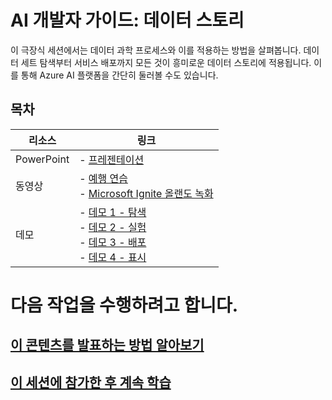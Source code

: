 # <a name="developers-guide-to-ai-a-data-story"></a>AI 개발자 가이드: 데이터 스토리

이 극장식 세션에서는 데이터 과학 프로세스와 이를 적용하는 방법을 살펴봅니다. 데이터 세트 탐색부터 서비스 배포까지 모든 것이 흥미로운 데이터 스토리에 적용됩니다. 이를 통해 Azure AI 플랫폼을 간단히 둘러볼 수도 있습니다.

## <a name="table-of-content"></a>목차
 

| 리소스          | 링크                            |
|-------------------|----------------------------------|
| PowerPoint        | - [프레젠테이션](presentations.md) |
| 동영상            | - [예행 연습](https://youtu.be/K8upKkvtEI0) <br/>- [Microsoft Ignite 올랜도 녹화](https://myignite.techcommunity.microsoft.com/sessions/83219?source=sessions) |
| 데모             | - [데모 1 - 탐색](https://github.com/microsoft/ignite-learning-paths-training-aiml/blob/master/aiml21/README-presenter.md#demo-1---explore) <br/>- [데모 2 - 실험](https://github.com/microsoft/ignite-learning-paths-training-aiml/blob/master/aiml21/README-presenter.md#demo-2---experiment) <br/>- [데모 3 - 배포](https://github.com/microsoft/ignite-learning-paths-training-aiml/blob/master/aiml21/README-presenter.md#demo-3---deploy)<br/>- [데모 4 - 표시](https://github.com/microsoft/ignite-learning-paths-training-aiml/blob/master/aiml21/README-presenter.md#demo-4---present) |

# <a name="i-want-to-"></a>다음 작업을 수행하려고 합니다.

## <a name="learn-to-present-this-contentreadme-presentermd"></a>[이 콘텐츠를 발표하는 방법 알아보기](README-presenter.md)

## <a name="continue-learning-after-attending-this-sessionreadme-attendeemd"></a>[이 세션에 참가한 후 계속 학습](README-attendee.md)